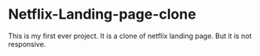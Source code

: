# Netflix-Landing-page-clone
This is my first ever project. It is a clone of netflix landing page. But it is not responsive. 
